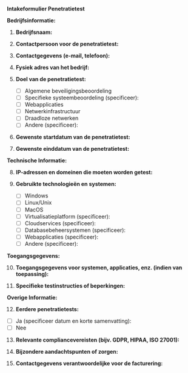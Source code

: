 **Intakeformulier Penetratietest**

**Bedrijfsinformatie:**

1. **Bedrijfsnaam:**
   
2. **Contactpersoon voor de penetratietest:**
   
3. **Contactgegevens (e-mail, telefoon):**
   
4. **Fysiek adres van het bedrijf:**
   
5. **Doel van de penetratietest:**
   - [ ] Algemene beveiligingsbeoordeling
   - [ ] Specifieke systeembeoordeling (specificeer):
   - [ ] Webapplicaties
   - [ ] Netwerkinfrastructuur
   - [ ] Draadloze netwerken
   - [ ] Andere (specificeer):

6. **Gewenste startdatum van de penetratietest:**
   
7. **Gewenste einddatum van de penetratietest:**
   
**Technische Informatie:**

8. **IP-adressen en domeinen die moeten worden getest:**
   
9. **Gebruikte technologieën en systemen:**
   - [ ] Windows
   - [ ] Linux/Unix
   - [ ] MacOS
   - [ ] Virtualisatieplatform (specificeer):
   - [ ] Cloudservices (specificeer):
   - [ ] Databasebeheersystemen (specificeer):
   - [ ] Webapplicaties (specificeer):
   - [ ] Andere (specificeer):

**Toegangsgegevens:**

10. **Toegangsgegevens voor systemen, applicaties, enz. (indien van toepassing):**
   
11. **Specifieke testinstructies of beperkingen:**
   
**Overige Informatie:**

12. **Eerdere penetratietests:**
   - [ ] Ja (specificeer datum en korte samenvatting):
   - [ ] Nee

13. **Relevante compliancevereisten (bijv. GDPR, HIPAA, ISO 27001):**
   
14. **Bijzondere aandachtspunten of zorgen:**
   
15. **Contactgegevens verantwoordelijke voor de facturering:**
